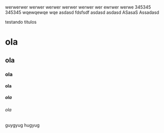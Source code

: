 werwerwer
werwer
werwer
werwer
werwer
wer
ewrwer
werwe
345345
345345
wqewqewqe
wqe
asdasd
fdsfsdf
asdasd
asdasd
ASasaS
Assadasd

testando titulos 
# ola
## ola
### ola
#### ola
##### ola
###### ola
guygyug
hugyug
